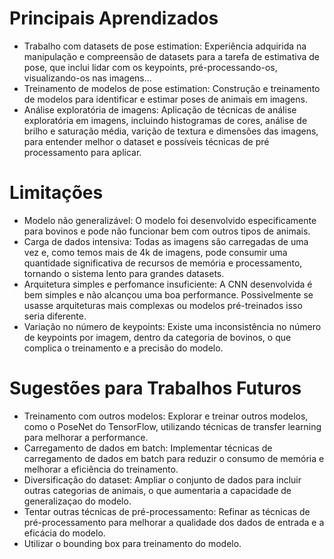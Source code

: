 # Principais Aprendizados
* Trabalho com datasets de pose estimation: Experiência adquirida na manipulação e compreensão de datasets para a tarefa de estimativa de pose, que inclui lidar com os keypoints, pré-processando-os, visualizando-os nas imagens...
* Treinamento de modelos de pose estimation: Construção e treinamento de modelos para identificar e estimar poses de animais em imagens.
* Análise exploratória de imagens: Aplicação de técnicas de análise exploratória em imagens, incluindo histogramas de cores, análise de brilho e saturação média, varição de textura e dimensões das imagens, para entender melhor o dataset e possíveis técnicas de pré processamento para aplicar.

# Limitações
* Modelo não generalizável: O modelo foi desenvolvido especificamente para bovinos e pode não funcionar bem com outros tipos de animais.
* Carga de dados intensiva: Todas as imagens são carregadas de uma vez e, como temos mais de 4k de imagens, pode consumir uma quantidade significativa de recursos de memória e processamento, tornando o sistema lento para grandes datasets.
* Arquitetura simples e perfomance insuficiente: A CNN desenvolvida é bem simples e não alcançou uma boa performance. Possivelmente se usasse arquiteturas mais complexas ou modelos pré-treinados isso seria diferente.
* Variação no número de keypoints: Existe uma inconsistência no número de keypoints por imagem, dentro da categoria de bovinos, o que complica o treinamento e a precisão do modelo.

# Sugestões para Trabalhos Futuros
* Treinamento com outros modelos: Explorar e treinar outros modelos, como o PoseNet do TensorFlow, utilizando técnicas de transfer learning para melhorar a performance.
* Carregamento de dados em batch: Implementar técnicas de carregamento de dados em batch para reduzir o consumo de memória e melhorar a eficiência do treinamento.
* Diversificação do dataset: Ampliar o conjunto de dados para incluir outras categorias de animais, o que aumentaria a capacidade de generalizaçao do modelo.
* Tentar outras técnicas de pré-processamento: Refinar as técnicas de pré-processamento para melhorar a qualidade dos dados de entrada e a eficácia do modelo.
* Utilizar o bounding box para treinamento do modelo.
